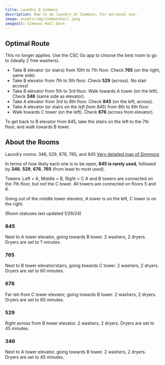 ```yaml
---
title: Laundry @ Simmons
description: How to do laundry at Simmons. For personal use.
image: assets/img/simmonshall.jpeg
imagealt: Simmons Hall Dorm
---
```


## Optimal Route
This no longer applies. Use the CSC Go app to choose the best room to go to (ideally 2 free washers).

- Take B elevator (or stairs) from 10th to 7th floor. Check **765** (on the right, same side).
- Take B elevator from 7th to 5th floor. Check **529** (across). No stair access!
- Take B elevator from 5th to 3rd floor. Walk towards A tower (on the left). Check **346** (same side as elevator).
- Take A elevator from 3rd to 8th floor. Check **845** (on the left, across).
- Take A elevator (or stairs *on the left from 845*) from 8th to 6th floor.
- Walk towards C tower (on the left). Check **676** (across from elevator).

To get back to B elevator from 845, take the stairs on the left to the 7th floor, and walk towards B tower.

## About the Rooms
Laundry rooms: 346, 529, 676, 765, and 845
[Very detailed map of Simmons](https://simmons-hall.scripts.mit.edu:444/rooming/)

In terms of how likely each one is to be open, **845 is rarely used**, followed by **346**, **529**, **676**, **765** (from least to most used).

Towers: Left = A, Middle = B, Right = C
A and B towers are connected on the 7th floor, but *not* the C tower. All towers are connected on floors 5 and 6.

Going out of the middle tower elevator, A tower is on the left, C tower is on the right.

(Room statuses last updated 1/29/24)

### 845
Next to A tower elevator, going towards B tower. 2 washers, 2 dryers. Dryers are set to ? minutes.

### 765
Next to B tower elevator/stairs, going towards C tower. 2 washers, 2 dryers. Dryers are set to 60 minutes.

### 676
Far-ish from C tower elevator, going towards B tower. 2 washers, 2 dryers. Dryers are set to 60 minutes.

### 529
Right across from B tower elevator. 2 washers, 2 dryers. Dryers are set to 45 minutes.

### 346
Next to A tower elevator, going towards B tower. 2 washers, 2 dryers. Dryers are set to 45 minutes.
